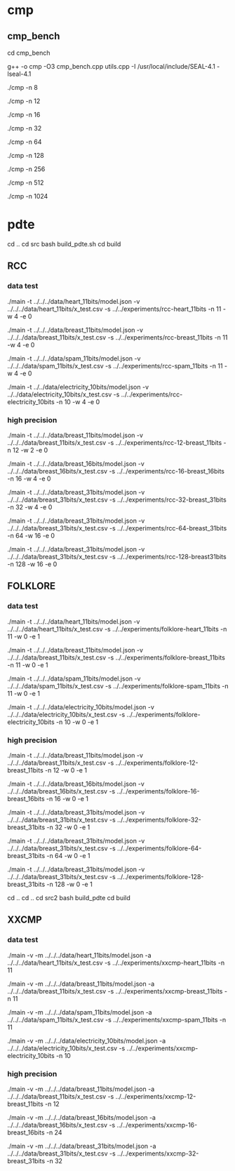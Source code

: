 
# cmp

## cmp_bench

cd cmp_bench

g++ -o cmp -O3 cmp_bench.cpp utils.cpp -I /usr/local/include/SEAL-4.1 -lseal-4.1

./cmp -n 8

./cmp -n 12

./cmp -n 16

./cmp -n 32

./cmp -n 64

./cmp -n 128

./cmp -n 256

./cmp -n 512

./cmp -n 1024

# pdte

cd .. 
cd src
bash build_pdte.sh
cd build

## RCC

### data test

./main  -t ../../../data/heart_11bits/model.json -v ../../../data/heart_11bits/x_test.csv -s ../../experiments/rcc-heart_11bits -n 11 -w 4 -e 0

./main  -t ../../../data/breast_11bits/model.json -v ../../../data/breast_11bits/x_test.csv -s ../../experiments/rcc-breast_11bits -n 11 -w 4 -e 0

./main  -t ../../../data/spam_11bits/model.json -v ../../../data/spam_11bits/x_test.csv -s ../../experiments/rcc-spam_11bits -n 11 -w 4 -e 0

./main  -t ../../data/electricity_10bits/model.json -v ../../data/electricity_10bits/x_test.csv -s ../../experiments/rcc-electricity_10bits -n 10 -w 4 -e 0

### high precision 

./main  -t ../../../data/breast_11bits/model.json -v ../../../data/breast_11bits/x_test.csv -s ../../experiments/rcc-12-breast_11bits -n 12 -w 2 -e 0

./main  -t ../../../data/breast_16bits/model.json -v ../../../data/breast_16bits/x_test.csv -s ../../experiments/rcc-16-breast_16bits -n 16 -w 4 -e 0

./main  -t ../../../data/breast_31bits/model.json -v ../../../data/breast_31bits/x_test.csv -s ../../experiments/rcc-32-breast_31bits -n 32 -w 4 -e 0

./main  -t ../../../data/breast_31bits/model.json -v ../../../data/breast_31bits/x_test.csv -s ../../experiments/rcc-64-breast_31bits -n 64 -w 16 -e 0

./main  -t ../../../data/breast_31bits/model.json -v ../../../data/breast_31bits/x_test.csv -s ../../experiments/rcc-128-breast31bits -n 128 -w 16 -e 0


## FOLKLORE

### data test

./main  -t ../../../data/heart_11bits/model.json -v ../../../data/heart_11bits/x_test.csv -s ../../experiments/folklore-heart_11bits -n 11 -w 0 -e 1

./main  -t ../../../data/breast_11bits/model.json -v ../../../data/breast_11bits/x_test.csv -s ../../experiments/folklore-breast_11bits -n 11 -w 0 -e 1

./main  -t ../../../data/spam_11bits/model.json -v ../../../data/spam_11bits/x_test.csv -s ../../experiments/folklore-spam_11bits -n 11 -w 0 -e 1

./main  -t ../../../data/electricity_10bits/model.json -v ../../../data/electricity_10bits/x_test.csv -s ../../experiments/folklore-electricity_10bits -n 10 -w 0 -e 1

### high precision 
./main  -t ../../../data/breast_11bits/model.json -v ../../../data/breast_11bits/x_test.csv -s ../../experiments/folklore-12-breast_11bits -n 12 -w 0 -e 1

./main  -t ../../../data/breast_16bits/model.json -v ../../../data/breast_16bits/x_test.csv -s ../../experiments/folklore-16-breast_16bits -n 16 -w 0 -e 1

./main  -t ../../../data/breast_31bits/model.json -v ../../../data/breast_31bits/x_test.csv -s ../../experiments/folklore-32-breast_31bits -n 32 -w 0 -e 1

./main  -t ../../../data/breast_31bits/model.json -v ../../../data/breast_31bits/x_test.csv -s ../../experiments/folklore-64-breast_31bits -n 64 -w 0 -e 1

./main  -t ../../../data/breast_31bits/model.json -v ../../../data/breast_31bits/x_test.csv -s ../../experiments/folklore-128-breast_31bits -n 128 -w 0 -e 1


cd ..
cd ..
cd src2
bash build_pdte
cd build

## XXCMP

### data test
./main -v -m ../../../data/heart_11bits/model.json -a ../../../data/heart_11bits/x_test.csv -s ../../experiments/xxcmp-heart_11bits -n 11

./main -v -m ../../../data/breast_11bits/model.json -a ../../../data/breast_11bits/x_test.csv -s ../../experiments/xxcmp-breast_11bits -n 11

./main -v -m ../../../data/spam_11bits/model.json -a ../../../data/spam_11bits/x_test.csv -s ../../experiments/xxcmp-spam_11bits -n 11

./main -v -m ../../../data/electricity_10bits/model.json -a ../../../data/electricity_10bits/x_test.csv -s ../../experiments/xxcmp-electricity_10bits -n 10

### high precision 
./main -v -m ../../../data/breast_11bits/model.json -a ../../../data/breast_11bits/x_test.csv -s ../../experiments/xxcmp-12-breast_11bits -n 12

./main -v -m ../../../data/breast_16bits/model.json -a ../../../data/breast_16bits/x_test.csv -s ../../experiments/xxcmp-16-breast_16bits -n 24

./main -v -m ../../../data/breast_31bits/model.json -a ../../../data/breast_31bits/x_test.csv -s ../../experiments/xxcmp-32-breast_31bits -n 32










